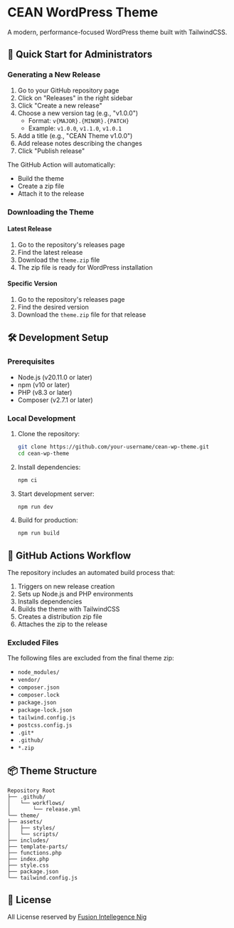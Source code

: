 # CEAN WordPress Theme

A modern, performance-focused WordPress theme built with TailwindCSS.

## 🚀 Quick Start for Administrators

### Generating a New Release

1. Go to your GitHub repository page
2. Click on "Releases" in the right sidebar
3. Click "Create a new release"
4. Choose a new version tag (e.g., "v1.0.0")
    - Format: `v{MAJOR}.{MINOR}.{PATCH}`
    - Example: `v1.0.0`, `v1.1.0`, `v1.0.1`
5. Add a title (e.g., "CEAN Theme v1.0.0")
6. Add release notes describing the changes
7. Click "Publish release"

The GitHub Action will automatically:
- Build the theme
- Create a zip file
- Attach it to the release

### Downloading the Theme

#### Latest Release
1. Go to the repository's releases page
2. Find the latest release
3. Download the `theme.zip` file
4. The zip file is ready for WordPress installation

#### Specific Version
1. Go to the repository's releases page
2. Find the desired version
3. Download the `theme.zip` file for that release

## 🛠️ Development Setup

### Prerequisites

- Node.js (v20.11.0 or later)
- npm (v10 or later)
- PHP (v8.3 or later)
- Composer (v2.7.1 or later)

### Local Development

1. Clone the repository:
   ```bash
   git clone https://github.com/your-username/cean-wp-theme.git
   cd cean-wp-theme
   ```

2. Install dependencies:
   ```bash
   npm ci
   ```

3. Start development server:
   ```bash
   npm run dev
   ```

4. Build for production:
   ```bash
   npm run build
   ```

## 🔄 GitHub Actions Workflow

The repository includes an automated build process that:
1. Triggers on new release creation
2. Sets up Node.js and PHP environments
3. Installs dependencies
4. Builds the theme with TailwindCSS
5. Creates a distribution zip file
6. Attaches the zip to the release

### Excluded Files
The following files are excluded from the final theme zip:
- `node_modules/`
- `vendor/`
- `composer.json`
- `composer.lock`
- `package.json`
- `package-lock.json`
- `tailwind.config.js`
- `postcss.config.js`
- `.git*`
- `.github/`
- `*.zip`

## 📦 Theme Structure

```
Repository Root
├── .github/
│   └── workflows/
│       └── release.yml
└── theme/
├── assets/
│   ├── styles/
│   └── scripts/
├── includes/
├── template-parts/
├── functions.php
├── index.php
├── style.css
├── package.json
└── tailwind.config.js
```
## 📜 License

All License reserved by [Fusion Intellegence Nig](https://fusionintel.io/)
```